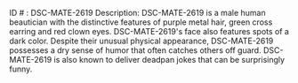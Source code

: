 ID # : DSC-MATE-2619
Description: DSC-MATE-2619 is a male human beautician with the distinctive features of purple metal hair, green cross earring and red clown eyes. DSC-MATE-2619's face also features spots of a dark color. Despite their unusual physical appearance, DSC-MATE-2619 possesses a dry sense of humor that often catches others off guard. DSC-MATE-2619 is also known to deliver deadpan jokes that can be surprisingly funny.